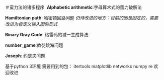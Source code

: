 
﻿＃蛮力法的诸多程序
﻿
**Alphabetic arithmetic**:字母算术式的蛮力破解法



 
**Hamiltonian path**: 哈密顿回路问题
_仍待改进的地方：目前的图是固定的，需要改进为自定义输入图的形式_


**Binary Gray Code**: 格雷码的减一生成算法


**number_game**:教徒跳海问题


**Joseph**: 约瑟夫问题



基于python 3环境
需要用到的包：
itertools
matplotlib
networkx
numpy
re
欢迎改进
